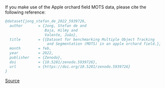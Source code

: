 If you make use of the Apple orchard field MOTS data, please cite the following reference:

```bibtex
@dataset{jong_stefan_de_2022_5939726,
  author       = {Jong, Stefan de and
                  Baja, Hilmy and
                  Valente, João},
  title        = {{Dataset for benchmarking Multiple Object Tracking
                   and Segmentation (MOTS) in an apple orchard field.}},
  month        = feb,
  year         = 2022,
  publisher    = {Zenodo},
  doi          = {10.5281/zenodo.5939726},
  url          = {https://doi.org/10.5281/zenodo.5939726}
}
```

[Source](https://zenodo.org/record/5939726#.Yk730X9Bzmg)

